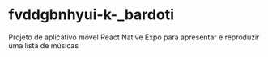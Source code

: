 # fvddgbnhyui-k-_bardoti
Projeto de aplicativo móvel React Native Expo para apresentar e reproduzir uma lista de músicas
